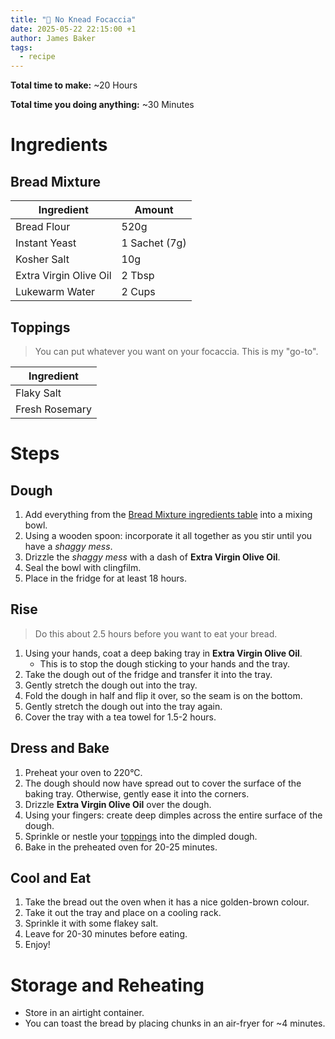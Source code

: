 ```yaml
---
title: "🍞 No Knead Focaccia"
date: 2025-05-22 22:15:00 +1
author: James Baker
tags:
  - recipe
---
```


**Total time to make:** ~20 Hours

**Total time you doing anything:** ~30 Minutes

# Ingredients

## Bread Mixture

| Ingredient             | Amount        |
|------------------------|---------------|
| Bread Flour            | 520g          |
| Instant Yeast          | 1 Sachet (7g) |
| Kosher Salt            | 10g           |
| Extra Virgin Olive Oil | 2 Tbsp        |
| Lukewarm Water         | 2 Cups        |

## Toppings

> You can put whatever you want on your focaccia. This is my "go-to".

| Ingredient     |
|----------------|
| Flaky Salt     |
| Fresh Rosemary |

# Steps

## Dough

1. Add everything from the [Bread Mixture ingredients table](#bread-mixture) into a mixing bowl.
2. Using a wooden spoon: incorporate it all together as you stir until you have a _shaggy mess_.
3. Drizzle the _shaggy mess_ with a dash of **Extra Virgin Olive Oil**.
4. Seal the bowl with clingfilm.
5. Place in the fridge for at least 18 hours.

## Rise

> Do this about 2.5 hours before you want to eat your bread.

1. Using your hands, coat a deep baking tray in **Extra Virgin Olive Oil**.
    - This is to stop the dough sticking to your hands and the tray.
2. Take the dough out of the fridge and transfer it into the tray.
3. Gently stretch the dough out into the tray.
4. Fold the dough in half and flip it over, so the seam is on the bottom.
5. Gently stretch the dough out into the tray again.
6. Cover the tray with a tea towel for 1.5-2 hours.

## Dress and Bake

1. Preheat your oven to 220°C.
2. The dough should now have spread out to cover the surface of the baking tray. Otherwise, gently ease it into the
   corners.
3. Drizzle **Extra Virgin Olive Oil** over the dough.
4. Using your fingers: create deep dimples across the entire surface of the dough.
5. Sprinkle or nestle your [toppings](#toppings) into the dimpled dough.
6. Bake in the preheated oven for 20-25 minutes.

## Cool and Eat

1. Take the bread out the oven when it has a nice golden-brown colour.
2. Take it out the tray and place on a cooling rack.
3. Sprinkle it with some flakey salt.
4. Leave for 20-30 minutes before eating.
5. Enjoy!

# Storage and Reheating

- Store in an airtight container.
- You can toast the bread by placing chunks in an air-fryer for ~4 minutes.
